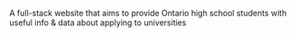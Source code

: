 A full-stack website that aims to provide Ontario high school students with useful info & data about applying to universities
